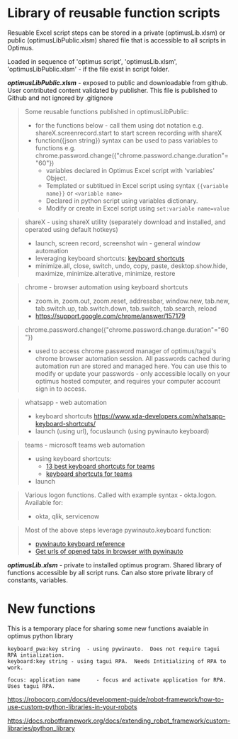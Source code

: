 # Library of reusable function scripts
Resuable Excel script steps can be stored in a private (optimusLib.xlsm) or public (optimusLibPublic.xlsm) shared file that is accessible to all scripts in Optimus.

Loaded in sequence of 'optimus script', 'optimusLib.xlsm', 'optimusLibPublic.xlsm' - if the file exist in script folder.

***optimusLibPublic.xlsm*** - exposed to public and downloadable from github.  User contributed content validated by publisher.  This file is published to Github and not ignored by .gitignore

> Some reusable functions published in optimusLibPublic:
>  - for the functions below - call them using dot notation e.g. shareX.screenrecord.start to start screen recording with shareX
>  - function({json string}) syntax can be used to pass variables to functions e.g. chrome.password.change({"chrome.password.change.duration"="60"})
>      - variables declared in Optimus Excel script with 'variables' Object.
>      - Templated or subtitued in Excel script using syntax `{{variable name}}` or `<variable name>`
>      - Declared in python script using variables dictionary.
>      - Modify or create in Excel script using `set:variable name=value`

> shareX - using shareX utility (separately download and installed, and operated using default hotkeys)
>  - launch, screen record, screenshot 
> win - general window automation
>  - leveraging keyboard shortcuts: [keyboard shortcuts](https://support.microsoft.com/en-us/windows/keyboard-shortcuts-in-windows-dcc61a57-8ff0-cffe-9796-cb9706c75eec)
>  - minimize.all, close, switch, undo, copy, paste, desktop.show.hide, maximize, minimize.alterative, minimize, restore

> chrome - browser automation using keyboard shortcuts
>   - zoom.in, zoom.out, zoom.reset, addressbar, window.new, tab.new, tab.switch.up, tab.switch.down, tab.switch, tab.search, reload
>   - https://support.google.com/chrome/answer/157179

> chrome.password.change({"chrome.password.change.duration"="60"})
>   - used to access chrome password manager of optimus/tagui's chrome browser automation session.  All passwords cached during automation run are stored and managed here.  You can use this to modify or update your passwords - only accessible locally on your optimus hosted computer, and requires your computer account sign in to access.

> whatsapp - web automation
>   - keyboard shortcuts https://www.xda-developers.com/whatsapp-keyboard-shortcuts/
>   - launch (using url), focuslaunch (using pywinauto keyboard)

> teams - microsoft teams web automation
>   - using keyboard shortcuts:
>       - [13 best keyboard shortcuts for teams](https://helpdeskgeek.com/office-tips/the-13-best-keyboard-shortcuts-for-microsoft-teams/)
>       - [keyboard shortcuts for teams](https://support.microsoft.com/en-gb/office/keyboard-shortcuts-for-microsoft-teams-2e8e2a70-e8d8-4a19-949b-4c36dd5292d2#bkmk_global)
>   - launch

> Various logon functions.  Called with example syntax - okta.logon.  Available for:
>   - okta, qlik, servicenow

> Most of the above steps leverage pywinauto.keyboard function:
>   - [pywinauto keyboard reference](https://pywinauto.readthedocs.io/en/latest/code/pywinauto.keyboard.html)
>   - [Get urls of opened tabs in browser with pywinauto](https://stackoverflow.com/questions/72594066/get-urls-of-opened-tabs-in-browser-pywinauto-python)

***optimusLib.xlsm*** - private to installed optimus program.  Shared library of functions accessible by all script runs.  Can also store private library of constants, variables.

# New functions
This is a temporary place for sharing some new functions avaiable in optimus python library
```
keyboard_pwa:key string  - using pywinauto.  Does not require tagui RPA intialization.
keyboard:key string - using tagui RPA.  Needs Intitializing of RPA to work.

focus: application name     - focus and activate application for RPA.  Uses tagui RPA.

```

https://robocorp.com/docs/development-guide/robot-framework/how-to-use-custom-python-libraries-in-your-robots

https://docs.robotframework.org/docs/extending_robot_framework/custom-libraries/python_library




